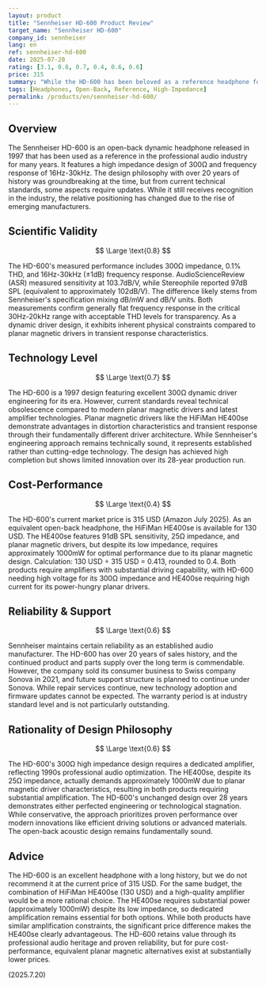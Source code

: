 ```yaml
---
layout: product
title: "Sennheiser HD-600 Product Review"
target_name: "Sennheiser HD-600"
company_id: sennheiser
lang: en
ref: sennheiser-hd-600
date: 2025-07-20
rating: [3.1, 0.8, 0.7, 0.4, 0.6, 0.6]
price: 315
summary: "While the HD-600 has been beloved as a reference headphone for years, by current standards both its technical specifications and cost-performance feel outdated."
tags: [Headphones, Open-Back, Reference, High-Impedance]
permalink: /products/en/sennheiser-hd-600/
---
```


## Overview

The Sennheiser HD-600 is an open-back dynamic headphone released in 1997 that has been used as a reference in the professional audio industry for many years. It features a high impedance design of 300Ω and frequency response of 16Hz-30kHz. The design philosophy with over 20 years of history was groundbreaking at the time, but from current technical standards, some aspects require updates. While it still receives recognition in the industry, the relative positioning has changed due to the rise of emerging manufacturers.

## Scientific Validity

$$ \Large \text{0.8} $$

The HD-600's measured performance includes 300Ω impedance, 0.1% THD, and 16Hz-30kHz (±1dB) frequency response. AudioScienceReview (ASR) measured sensitivity at 103.7dB/V, while Stereophile reported 97dB SPL (equivalent to approximately 102dB/V). The difference likely stems from Sennheiser's specification mixing dB/mW and dB/V units. Both measurements confirm generally flat frequency response in the critical 30Hz-20kHz range with acceptable THD levels for transparency. As a dynamic driver design, it exhibits inherent physical constraints compared to planar magnetic drivers in transient response characteristics.

## Technology Level

$$ \Large \text{0.7} $$

The HD-600 is a 1997 design featuring excellent 300Ω dynamic driver engineering for its era. However, current standards reveal technical obsolescence compared to modern planar magnetic drivers and latest amplifier technologies. Planar magnetic drivers like the HiFiMan HE400se demonstrate advantages in distortion characteristics and transient response through their fundamentally different driver architecture. While Sennheiser's engineering approach remains technically sound, it represents established rather than cutting-edge technology. The design has achieved high completion but shows limited innovation over its 28-year production run.

## Cost-Performance

$$ \Large \text{0.4} $$

The HD-600's current market price is 315 USD (Amazon July 2025). As an equivalent open-back headphone, the HiFiMan HE400se is available for 130 USD. The HE400se features 91dB SPL sensitivity, 25Ω impedance, and planar magnetic drivers, but despite its low impedance, requires approximately 1000mW for optimal performance due to its planar magnetic design. Calculation: 130 USD ÷ 315 USD = 0.413, rounded to 0.4. Both products require amplifiers with substantial driving capability, with HD-600 needing high voltage for its 300Ω impedance and HE400se requiring high current for its power-hungry planar drivers.

## Reliability & Support

$$ \Large \text{0.6} $$

Sennheiser maintains certain reliability as an established audio manufacturer. The HD-600 has over 20 years of sales history, and the continued product and parts supply over the long term is commendable. However, the company sold its consumer business to Swiss company Sonova in 2021, and future support structure is planned to continue under Sonova. While repair services continue, new technology adoption and firmware updates cannot be expected. The warranty period is at industry standard level and is not particularly outstanding.

## Rationality of Design Philosophy

$$ \Large \text{0.6} $$

The HD-600's 300Ω high impedance design requires a dedicated amplifier, reflecting 1990s professional audio optimization. The HE400se, despite its 25Ω impedance, actually demands approximately 1000mW due to planar magnetic driver characteristics, resulting in both products requiring substantial amplification. The HD-600's unchanged design over 28 years demonstrates either perfected engineering or technological stagnation. While conservative, the approach prioritizes proven performance over modern innovations like efficient driving solutions or advanced materials. The open-back acoustic design remains fundamentally sound.

## Advice

The HD-600 is an excellent headphone with a long history, but we do not recommend it at the current price of 315 USD. For the same budget, the combination of HiFiMan HE400se (130 USD) and a high-quality amplifier would be a more rational choice. The HE400se requires substantial power (approximately 1000mW) despite its low impedance, so dedicated amplification remains essential for both options. While both products have similar amplification constraints, the significant price difference makes the HE400se clearly advantageous. The HD-600 retains value through its professional audio heritage and proven reliability, but for pure cost-performance, equivalent planar magnetic alternatives exist at substantially lower prices.

(2025.7.20)